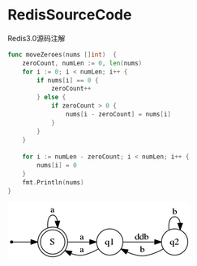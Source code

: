 # RedisSourceCode
Redis3.0源码注解

```go
func moveZeroes(nums []int)  {
	zeroCount, numLen := 0, len(nums)
	for i := 0; i < numLen; i++ {
		if nums[i] == 0 {
			zeroCount++
		} else {
			if zeroCount > 0 {
				nums[i - zeroCount] = nums[i]
			}
		}
	}

	for i := numLen - zeroCount; i < numLen; i++ {
		nums[i] = 0
	}
	fmt.Println(nums)
}
```
![png](graph/1.png)
